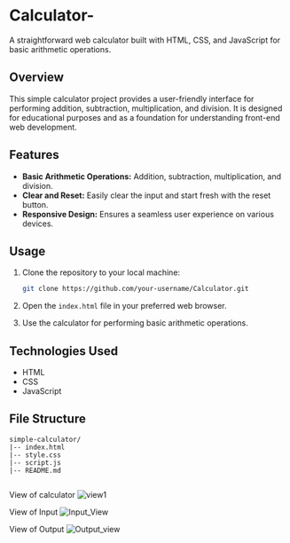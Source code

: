 # Calculator-


A straightforward web calculator built with HTML, CSS, and JavaScript for basic arithmetic operations.

## Overview

This simple calculator project provides a user-friendly interface for performing addition, subtraction, multiplication, and division. It is designed for educational purposes and as a foundation for understanding front-end web development.

## Features

- **Basic Arithmetic Operations:** Addition, subtraction, multiplication, and division.
- **Clear and Reset:** Easily clear the input and start fresh with the reset button.
- **Responsive Design:** Ensures a seamless user experience on various devices.

## Usage

1. Clone the repository to your local machine:

    ```bash
    git clone https://github.com/your-username/Calculator.git
    ```

2. Open the `index.html` file in your preferred web browser.

3. Use the calculator for performing basic arithmetic operations.

## Technologies Used

- HTML
- CSS
- JavaScript

## File Structure

```plaintext
simple-calculator/
|-- index.html
|-- style.css
|-- script.js
|-- README.md


```
View of calculator
![view1](https://user-images.githubusercontent.com/98253646/179923229-2b0439f4-ec0f-4c9f-b67e-53805cd6949e.png)

View of Input
![Input_View](https://user-images.githubusercontent.com/98253646/179923490-ba4b0e91-7614-4bce-b8a4-1f49b45c40e7.png)

View of Output
![Output_view](https://user-images.githubusercontent.com/98253646/179923176-d1f985f9-6bad-4b49-a8f9-19e528b4830d.png)

